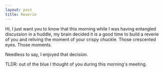 ```yaml
---
layout: post
title: Reverie
---
```


Hi, I just want you to know that this morning while I was having entangled discussion in a huddle, my brain decided it is a good time to build a reverie of you and reliving the moment of your crispy chuckle. Those crescented eyes. Those moments.

Needless to say, I enjoyed that decision.

TLDR: out of the blue I thought of you during this morning's meeting.